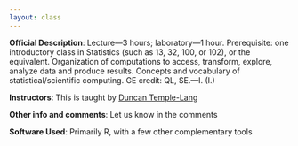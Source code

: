 ```yaml
---
layout: class
---
```


**Official Description**:  Lecture—3 hours; laboratory—1 hour. Prerequisite: one introductory class in Statistics (such as 13, 32, 100, or 102), or the equivalent. Organization of computations to access, transform, explore, analyze data and produce results. Concepts and vocabulary of statistical/scientific computing. GE credit: QL, SE.—I. (I.)

**Instructors**: This is taught by [Duncan Temple-Lang](http://www.stat.ucdavis.edu/~duncan/)

**Other info and comments**: Let us know in the comments

**Software Used**: Primarily R, with a few other complementary tools